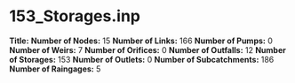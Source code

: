 # 153_Storages.inp
**Title:** 
**Number of Nodes:** 15
**Number of Links:** 166
**Number of Pumps:** 0
**Number of Weirs:** 7
**Number of Orifices:** 0
**Number of Outfalls:** 12
**Number of Storages:** 153
**Number of Outlets:** 0
**Number of Subcatchments:** 186
**Number of Raingages:** 5
